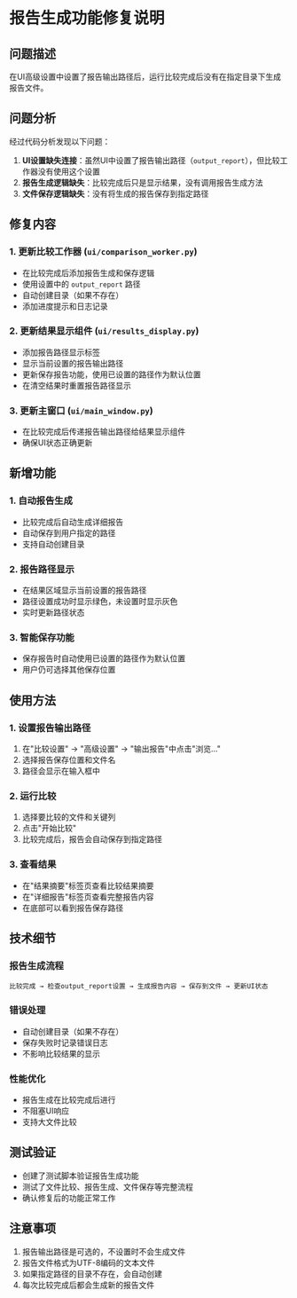 # 报告生成功能修复说明

## 问题描述
在UI高级设置中设置了报告输出路径后，运行比较完成后没有在指定目录下生成报告文件。

## 问题分析
经过代码分析发现以下问题：

1. **UI设置缺失连接**：虽然UI中设置了报告输出路径（`output_report`），但比较工作器没有使用这个设置
2. **报告生成逻辑缺失**：比较完成后只是显示结果，没有调用报告生成方法
3. **文件保存逻辑缺失**：没有将生成的报告保存到指定路径

## 修复内容

### 1. 更新比较工作器 (`ui/comparison_worker.py`)
- 在比较完成后添加报告生成和保存逻辑
- 使用设置中的 `output_report` 路径
- 自动创建目录（如果不存在）
- 添加进度提示和日志记录

### 2. 更新结果显示组件 (`ui/results_display.py`)
- 添加报告路径显示标签
- 显示当前设置的报告输出路径
- 更新保存报告功能，使用已设置的路径作为默认位置
- 在清空结果时重置报告路径显示

### 3. 更新主窗口 (`ui/main_window.py`)
- 在比较完成后传递报告输出路径给结果显示组件
- 确保UI状态正确更新

## 新增功能

### 1. 自动报告生成
- 比较完成后自动生成详细报告
- 自动保存到用户指定的路径
- 支持自动创建目录

### 2. 报告路径显示
- 在结果区域显示当前设置的报告路径
- 路径设置成功时显示绿色，未设置时显示灰色
- 实时更新路径状态

### 3. 智能保存功能
- 保存报告时自动使用已设置的路径作为默认位置
- 用户仍可选择其他保存位置

## 使用方法

### 1. 设置报告输出路径
1. 在"比较设置" → "高级设置" → "输出报告"中点击"浏览..."
2. 选择报告保存位置和文件名
3. 路径会显示在输入框中

### 2. 运行比较
1. 选择要比较的文件和关键列
2. 点击"开始比较"
3. 比较完成后，报告会自动保存到指定路径

### 3. 查看结果
- 在"结果摘要"标签页查看比较结果摘要
- 在"详细报告"标签页查看完整报告内容
- 在底部可以看到报告保存路径

## 技术细节

### 报告生成流程
```
比较完成 → 检查output_report设置 → 生成报告内容 → 保存到文件 → 更新UI状态
```

### 错误处理
- 自动创建目录（如果不存在）
- 保存失败时记录错误日志
- 不影响比较结果的显示

### 性能优化
- 报告生成在比较完成后进行
- 不阻塞UI响应
- 支持大文件比较

## 测试验证
- 创建了测试脚本验证报告生成功能
- 测试了文件比较、报告生成、文件保存等完整流程
- 确认修复后的功能正常工作

## 注意事项
1. 报告输出路径是可选的，不设置时不会生成文件
2. 报告文件格式为UTF-8编码的文本文件
3. 如果指定路径的目录不存在，会自动创建
4. 每次比较完成后都会生成新的报告文件
